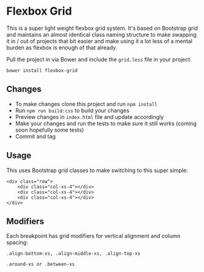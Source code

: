 # Flexbox Grid

This is a super light weight flexbox grid system. It's based on Bootstrap grid and maintains an almost identical class naming structure to make
swapping it in / out of projects that bit easier and make using it a lot less of a mental burden as flexbox is enough of that already. 

Pull the project in via Bower and include the `grid.less` file in your project. 

```bower install flexbox-grid```

## Changes

* To make changes clone this project and run `npm install`
* Run `npm run build:css` to build your changes
* Preview changes in `index.html` file and update accordingly
* Make your changes and run the tests to make sure it still works (coming soon hopefully some tests)
* Commit and tag

## Usage

This uses Bootstrap grid classes to make switching to this super simple:

```
<div class="row">
	<div class="col-xs-4"></div>
	<div class="col-xs-4"></div>
	<div class="col-xs-4"></div>
</div>
```

## Modifiers

Each breakpoint has grid modifiers for vertical alignment and column spacing:

```
.align-bottom-xs, .align-middle-xs, .align-top-xs
```

```
.around-xs or .between-xs
```